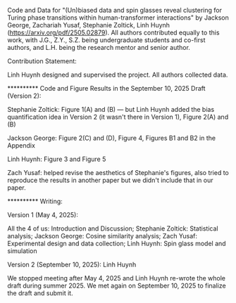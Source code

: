 Code and Data for "(Un)biased data and spin glasses reveal clustering for Turing phase transitions within human-transformer interactions" by Jackson George, Zachariah Yusaf, Stephanie Zoltick, Linh Huynh (https://arxiv.org/pdf/2505.02879). All authors contributed equally to this work, with J.G., Z.Y., S.Z. being undergraduate students and co-first authors, and L.H. being the research mentor and senior author.

Contribution Statement:

Linh Huynh designed and supervised the project. All authors collected data.

********** Code and Figure Results in the September 10, 2025 Draft (Version 2):

Stephanie Zoltick: Figure 1(A) and (B) — but Linh Huynh added the bias quantification idea in Version 2 (it wasn't there in Version 1), Figure 2(A) and (B)

Jackson George: Figure 2(C) and (D), Figure 4, Figures B1 and B2 in the Appendix

Linh Huynh: Figure 3 and Figure 5

Zach Yusaf: helped revise the aesthetics of Stephanie's figures, also tried to reproduce the results in another paper but we didn't include that in our paper.

********** Writing:

Version 1 (May 4, 2025):

All the 4 of us: Introduction and Discussion; Stephanie Zoltick: Statistical analysis; Jackson George: Cosine similarity analysis; Zach Yusaf: Experimental design and data collection; Linh Huynh: Spin glass model and simulation

Version 2 (September 10, 2025): Linh Huynh

We stopped meeting after May 4, 2025 and Linh Huynh re-wrote the whole draft during summer 2025. We met again on September 10, 2025 to finalize the draft and submit it.

